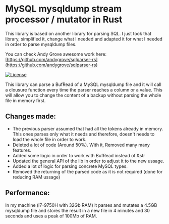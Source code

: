 # MySQL mysqldump stream processor / mutator in Rust

This library is based on another library for parsing SQL. I just took that library, simplified it, change what I needed and adapted it for what I needed in order to parse mysqldump files.

You can check Andy Grove awesome work here: [https://github.com/andygrove/sqlparser-rs](https://github.com/andygrove/sqlparser-rs)

[![License](https://img.shields.io/badge/License-Apache%202.0-blue.svg)](https://opensource.org/licenses/Apache-2.0)

This library can parse a BufRead of a MySQL mysqldump file and it will call a clousure function every time the parser reaches a column or a value. This will allow you to change the content of a backup without parsing the whole file in memory first.

## Changes made:

 - The previous parser assumed that had all the tokens already in memory. This ones parses only what it needs and therefore, doesn't needs to load the whole file in order to work.
 - Deleted a lot of code (Around 50%). With it, Removed many many features.
 - Added some logic in order to work with BufRead instead of &str
 - Updated the general API of the lib in order to adjust it to the new ussage.
 - Added a lot of logic for parsing concrete MySQL types. 
 - Removed the returning of the parsed code as it is not required (done for reducing RAM ussage)

## Performance:

In my machine (i7-9750H with 32Gb RAM) it parses and mutates a 4.5GB mysqldump file and stores the result in a new file in 4 minutes and 30 seconds and uses a peak of 100Mb of RAM.

